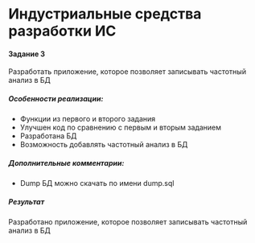 # Индустриальные средства разработки ИС
#### Задание 3
Разработать приложение, которое позволяет записывать частотный анализ в БД
 
##### Особенности реализации:

  - Функции из первого и второго задания
  - Улучшен код по сравнению с первым и вторым заданием
  - Разработана БД
  - Возможность добавлять частотный анализ в БД

##### Дополнительные комментарии:
  - Dump БД можно скачать по имени dump.sql 

##### Результат
Разработано приложение, которое позволяет записывать частотный анализ в БД
